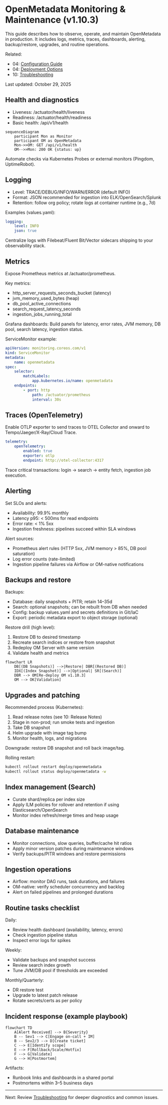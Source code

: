 ﻿# OpenMetadata Monitoring & Maintenance (v1.10.3)

This guide describes how to observe, operate, and maintain OpenMetadata in production. It includes logs, metrics, traces, dashboards, alerting, backup/restore, upgrades, and routine operations.

Related:
- 04: [Configuration Guide](./configuration-guide.md)
- 04: [Deployment Options](./deployment-options.md)
- 10: [Troubleshooting](../10-reference/troubleshooting.md)

Last updated: October 29, 2025

## Health and diagnostics

- Liveness: /actuator/health/liveness
- Readiness: /actuator/health/readiness
- Basic health: /api/v1/health

```mermaid
sequenceDiagram
	participant Mon as Monitor
	participant OM as OpenMetadata
	Mon->>OM: GET /api/v1/health
	OM-->>Mon: 200 OK {status: up}
```

Automate checks via Kubernetes Probes or external monitors (Pingdom, UptimeRobot).

## Logging

- Level: TRACE/DEBUG/INFO/WARN/ERROR (default INFO)
- Format: JSON recommended for ingestion into ELK/OpenSearch/Splunk
- Retention: follow org policy; rotate logs at container runtime (e.g., 7d)

Examples (values.yaml):

```yaml
logging:
	level: INFO
	json: true
``` 

Centralize logs with Filebeat/Fluent Bit/Vector sidecars shipping to your observability stack.

## Metrics

Expose Prometheus metrics at /actuator/prometheus.

Key metrics:
- http_server_requests_seconds_bucket (latency)
- jvm_memory_used_bytes (heap)
- db_pool_active_connections
- search_request_latency_seconds
- ingestion_jobs_running_total

Grafana dashboards: Build panels for latency, error rates, JVM memory, DB pool, search latency, ingestion status.

ServiceMonitor example:

```yaml
apiVersion: monitoring.coreos.com/v1
kind: ServiceMonitor
metadata:
	name: openmetadata
spec:
	selector:
		matchLabels:
			app.kubernetes.io/name: openmetadata
	endpoints:
		- port: http
			path: /actuator/prometheus
			interval: 30s
```

## Traces (OpenTelemetry)

Enable OTLP exporter to send traces to OTEL Collector and onward to Tempo/Jaeger/X-Ray/Cloud Trace.

```yaml
telemetry:
	openTelemetry:
		enabled: true
		exporter: otlp
		endpoint: http://otel-collector:4317
```

Trace critical transactions: login → search → entity fetch, ingestion job execution.

## Alerting

Set SLOs and alerts:
- Availability: 99.9% monthly
- Latency p95: < 500ms for read endpoints
- Error rate: < 1% 5xx
- Ingestion freshness: pipelines succeed within SLA windows

Alert sources:
- Prometheus alert rules (HTTP 5xx, JVM memory > 85%, DB pool saturation)
- Log error counts (rate-limited)
- Ingestion pipeline failures via Airflow or OM-native notifications

## Backups and restore

Backups:
- Database: daily snapshots + PITR; retain 14–35d
- Search: optional snapshots; can be rebuilt from DB when needed
- Config: backup values.yaml and secrets definitions in Git/IaC
- Export: periodic metadata export to object storage (optional)

Restore drill (high level):
1) Restore DB to desired timestamp
2) Recreate search indices or restore from snapshot
3) Redeploy OM Server with same version
4) Validate health and metrics

```mermaid
flowchart LR
	DB[(DB Snapshots)] -->|Restore| DBR[(Restored DB)]
	IDX[(Index Snapshot)] -->|Optional| SR[(Search)]
	DBR --> OM[Re-deploy OM v1.10.3]
	OM --> OK[Validation]
```

## Upgrades and patching

Recommended process (Kubernetes):
1) Read release notes (see 10: Release Notes)
2) Stage in non-prod; run smoke tests and ingestion
3) Take DB snapshot
4) Helm upgrade with image tag bump
5) Monitor health, logs, and migrations

Downgrade: restore DB snapshot and roll back image/tag.

Rolling restart:
```bash
kubectl rollout restart deploy/openmetadata
kubectl rollout status deploy/openmetadata -w
```

## Index management (Search)

- Curate shard/replica per index size
- Apply ILM policies for rollover and retention if using Elasticsearch/OpenSearch
- Monitor index refresh/merge times and heap usage

## Database maintenance

- Monitor connections, slow queries, buffer/cache hit ratios
- Apply minor version patches during maintenance windows
- Verify backups/PITR windows and restore permissions

## Ingestion operations

- Airflow: monitor DAG runs, task durations, and failures
- OM-native: verify scheduler concurrency and backlog
- Alert on failed pipelines and prolonged durations

## Routine tasks checklist

Daily:
- Review health dashboard (availability, latency, errors)
- Check ingestion pipeline status
- Inspect error logs for spikes

Weekly:
- Validate backups and snapshot success
- Review search index growth
- Tune JVM/DB pool if thresholds are exceeded

Monthly/Quarterly:
- DR restore test
- Upgrade to latest patch release
- Rotate secrets/certs as per policy

## Incident response (example playbook)

```mermaid
flowchart TD
	A[Alert Received] --> B{Severity}
	B -- Sev1 --> C[Engage on-call + IM]
	B -- Sev2/3 --> D[Create ticket]
	C --> E[Identify scope]
	E --> F[Rollback/Scale/Hotfix]
	F --> G[Validate]
	G --> H[Postmortem]
```

Artifacts:
- Runbook links and dashboards in a shared portal
- Postmortems within 3–5 business days

---

Next: Review [Troubleshooting](../10-reference/troubleshooting.md) for deeper diagnostics and common issues.
